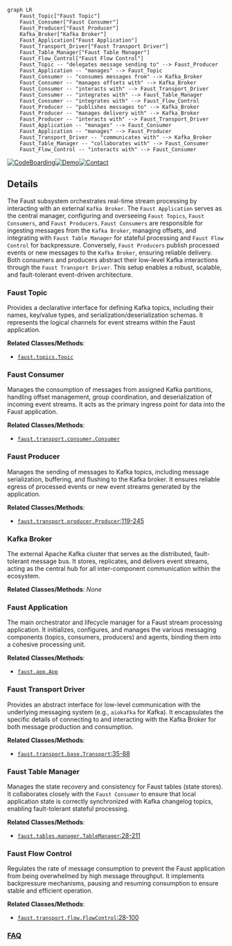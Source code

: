 ```mermaid
graph LR
    Faust_Topic["Faust Topic"]
    Faust_Consumer["Faust Consumer"]
    Faust_Producer["Faust Producer"]
    Kafka_Broker["Kafka Broker"]
    Faust_Application["Faust Application"]
    Faust_Transport_Driver["Faust Transport Driver"]
    Faust_Table_Manager["Faust Table Manager"]
    Faust_Flow_Control["Faust Flow Control"]
    Faust_Topic -- "delegates message sending to" --> Faust_Producer
    Faust_Application -- "manages" --> Faust_Topic
    Faust_Consumer -- "consumes messages from" --> Kafka_Broker
    Faust_Consumer -- "manages offsets with" --> Kafka_Broker
    Faust_Consumer -- "interacts with" --> Faust_Transport_Driver
    Faust_Consumer -- "integrates with" --> Faust_Table_Manager
    Faust_Consumer -- "integrates with" --> Faust_Flow_Control
    Faust_Producer -- "publishes messages to" --> Kafka_Broker
    Faust_Producer -- "manages delivery with" --> Kafka_Broker
    Faust_Producer -- "interacts with" --> Faust_Transport_Driver
    Faust_Application -- "manages" --> Faust_Consumer
    Faust_Application -- "manages" --> Faust_Producer
    Faust_Transport_Driver -- "communicates with" --> Kafka_Broker
    Faust_Table_Manager -- "collaborates with" --> Faust_Consumer
    Faust_Flow_Control -- "interacts with" --> Faust_Consumer
```

[![CodeBoarding](https://img.shields.io/badge/Generated%20by-CodeBoarding-9cf?style=flat-square)](https://github.com/CodeBoarding/GeneratedOnBoardings)[![Demo](https://img.shields.io/badge/Try%20our-Demo-blue?style=flat-square)](https://www.codeboarding.org/demo)[![Contact](https://img.shields.io/badge/Contact%20us%20-%20contact@codeboarding.org-lightgrey?style=flat-square)](mailto:contact@codeboarding.org)

## Details

The Faust subsystem orchestrates real-time stream processing by interacting with an external `Kafka Broker`. The `Faust Application` serves as the central manager, configuring and overseeing `Faust Topics`, `Faust Consumers`, and `Faust Producers`. `Faust Consumers` are responsible for ingesting messages from the `Kafka Broker`, managing offsets, and integrating with `Faust Table Manager` for stateful processing and `Faust Flow Control` for backpressure. Conversely, `Faust Producers` publish processed events or new messages to the `Kafka Broker`, ensuring reliable delivery. Both consumers and producers abstract their low-level Kafka interactions through the `Faust Transport Driver`. This setup enables a robust, scalable, and fault-tolerant event-driven architecture.

### Faust Topic
Provides a declarative interface for defining Kafka topics, including their names, key/value types, and serialization/deserialization schemas. It represents the logical channels for event streams within the Faust application.


**Related Classes/Methods**:

- <a href="https://github.com/faust-streaming/faust/blob/master/faust/topics.py" target="_blank" rel="noopener noreferrer">`faust.topics.Topic`</a>


### Faust Consumer
Manages the consumption of messages from assigned Kafka partitions, handling offset management, group coordination, and deserialization of incoming event streams. It acts as the primary ingress point for data into the Faust application.


**Related Classes/Methods**:

- <a href="https://github.com/faust-streaming/faust/blob/master/faust/transport/consumer.py" target="_blank" rel="noopener noreferrer">`faust.transport.consumer.Consumer`</a>


### Faust Producer
Manages the sending of messages to Kafka topics, including message serialization, buffering, and flushing to the Kafka broker. It ensures reliable egress of processed events or new event streams generated by the application.


**Related Classes/Methods**:

- <a href="https://github.com/faust-streaming/faust/blob/master/faust/transport/producer.py#L119-L245" target="_blank" rel="noopener noreferrer">`faust.transport.producer.Producer`:119-245</a>


### Kafka Broker
The external Apache Kafka cluster that serves as the distributed, fault-tolerant message bus. It stores, replicates, and delivers event streams, acting as the central hub for all inter-component communication within the ecosystem.


**Related Classes/Methods**: _None_

### Faust Application
The main orchestrator and lifecycle manager for a Faust stream processing application. It initializes, configures, and manages the various messaging components (topics, consumers, producers) and agents, binding them into a cohesive processing unit.


**Related Classes/Methods**:

- <a href="https://github.com/faust-streaming/faust/blob/master/examples/fastapi/my_faust/app.py" target="_blank" rel="noopener noreferrer">`faust.app.App`</a>


### Faust Transport Driver
Provides an abstract interface for low-level communication with the underlying messaging system (e.g., `aiokafka` for Kafka). It encapsulates the specific details of connecting to and interacting with the Kafka Broker for both message production and consumption.


**Related Classes/Methods**:

- <a href="https://github.com/faust-streaming/faust/blob/master/faust/transport/base.py#L35-L88" target="_blank" rel="noopener noreferrer">`faust.transport.base.Transport`:35-88</a>


### Faust Table Manager
Manages the state recovery and consistency for Faust tables (state stores). It collaborates closely with the `Faust Consumer` to ensure that local application state is correctly synchronized with Kafka changelog topics, enabling fault-tolerant stateful processing.


**Related Classes/Methods**:

- <a href="https://github.com/faust-streaming/faust/blob/master/faust/tables/manager.py#L28-L211" target="_blank" rel="noopener noreferrer">`faust.tables.manager.TableManager`:28-211</a>


### Faust Flow Control
Regulates the rate of message consumption to prevent the Faust application from being overwhelmed by high message throughput. It implements backpressure mechanisms, pausing and resuming consumption to ensure stable and efficient operation.


**Related Classes/Methods**:

- <a href="https://github.com/faust-streaming/faust/blob/master/faust/transport/flow.py#L28-L100" target="_blank" rel="noopener noreferrer">`faust.transport.flow.FlowControl`:28-100</a>




### [FAQ](https://github.com/CodeBoarding/GeneratedOnBoardings/tree/main?tab=readme-ov-file#faq)